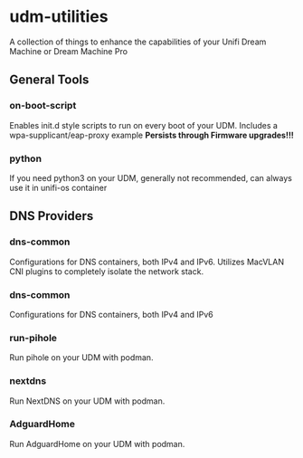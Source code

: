 # udm-utilities
A collection of things to enhance the capabilities of your Unifi Dream Machine or Dream Machine Pro

## General Tools
### on-boot-script
Enables init.d style scripts to run on every boot of your UDM. Includes a wpa-supplicant/eap-proxy example
**Persists through Firmware upgrades!!!**

### python
If you need python3 on your UDM, generally not recommended, can always use it in unifi-os container

## DNS Providers
### dns-common
Configurations for DNS containers, both IPv4 and IPv6.  Utilizes MacVLAN CNI plugins to completely isolate the network stack.

### dns-common
Configurations for DNS containers, both IPv4 and IPv6

### run-pihole
Run pihole on your UDM with podman.

### nextdns
Run NextDNS on your UDM with podman. 

### AdguardHome
Run AdguardHome on your UDM with podman.
